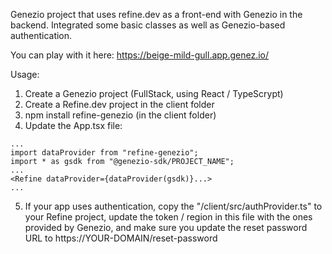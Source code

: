 Genezio project that uses refine.dev as a front-end with Genezio in the backend. Integrated some basic classes as well as Genezio-based authentication.

You can play with it here: https://beige-mild-gull.app.genez.io/

Usage:

1. Create a Genezio project (FullStack, using React / TypeScrypt) 
2. Create a Refine.dev project in the client folder
3. npm install refine-genezio (in the client folder)
4. Update the App.tsx file:
```
...
import dataProvider from "refine-genezio";
import * as gsdk from "@genezio-sdk/PROJECT_NAME";
...
<Refine dataProvider={dataProvider(gsdk)}...>
...
```
5. If your app uses authentication, copy the "/client/src/authProvider.ts" to your Refine project, update the token / region in this file with the ones provided by Genezio, and make sure you update the reset password URL to https://YOUR-DOMAIN/reset-password
